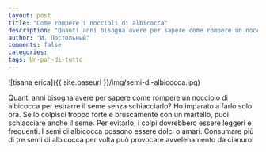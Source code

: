 ```yaml
---
layout: post
title: "Come rompere i noccioli di albicocca"
description: "Quanti anni bisogna avere per sapere come rompere un nocciolo di albicocca per estrarre il seme senza schiacciarlo? Ho imparato a farlo solo ora. Se lo colpisci troppo forte e bruscamente con un martello, puoi schiacciare anche il seme."
author: "И. Постольный"
comments: false
categories:
tags: Un-po'-di-tutto
---
```


![tisana erica]({{ site.baseurl }}/img/semi-di-albicocca.jpg)

Quanti anni bisogna avere per sapere come rompere un nocciolo di albicocca per estrarre il seme senza schiacciarlo? Ho imparato a farlo solo ora. Se lo colpisci troppo forte e bruscamente con un martello, puoi schiacciare anche il seme. Per evitarlo, i colpi dovrebbero essere leggeri e frequenti. I semi di albicocca possono essere dolci o amari. Consumare più di tre semi di albicocca per volta può provocare avvelenamento da cianuro!